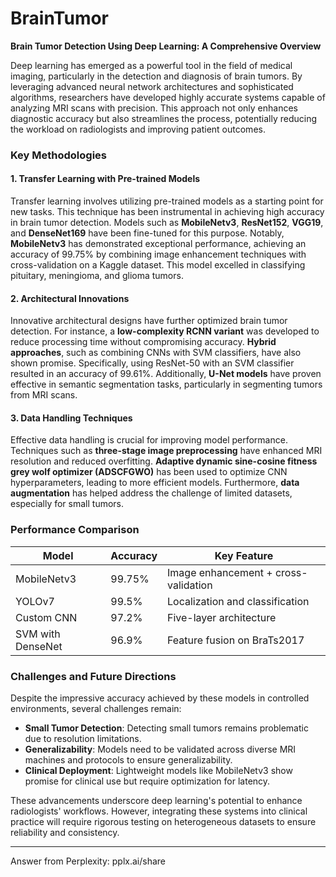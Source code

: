 # BrainTumor

**Brain Tumor Detection Using Deep Learning: A Comprehensive Overview**

Deep learning has emerged as a powerful tool in the field of medical imaging, particularly in the detection and diagnosis of brain tumors. By leveraging advanced neural network architectures and sophisticated algorithms, researchers have developed highly accurate systems capable of analyzing MRI scans with precision. This approach not only enhances diagnostic accuracy but also streamlines the process, potentially reducing the workload on radiologists and improving patient outcomes.

### Key Methodologies

#### 1. **Transfer Learning with Pre-trained Models**
Transfer learning involves utilizing pre-trained models as a starting point for new tasks. This technique has been instrumental in achieving high accuracy in brain tumor detection. Models such as **MobileNetv3**, **ResNet152**, **VGG19**, and **DenseNet169** have been fine-tuned for this purpose. Notably, **MobileNetv3** has demonstrated exceptional performance, achieving an accuracy of 99.75% by combining image enhancement techniques with cross-validation on a Kaggle dataset. This model excelled in classifying pituitary, meningioma, and glioma tumors.

#### 2. **Architectural Innovations**
Innovative architectural designs have further optimized brain tumor detection. For instance, a **low-complexity RCNN variant** was developed to reduce processing time without compromising accuracy. **Hybrid approaches**, such as combining CNNs with SVM classifiers, have also shown promise. Specifically, using ResNet-50 with an SVM classifier resulted in an accuracy of 99.61%. Additionally, **U-Net models** have proven effective in semantic segmentation tasks, particularly in segmenting tumors from MRI scans.

#### 3. **Data Handling Techniques**
Effective data handling is crucial for improving model performance. Techniques such as **three-stage image preprocessing** have enhanced MRI resolution and reduced overfitting. **Adaptive dynamic sine-cosine fitness grey wolf optimizer (ADSCFGWO)** has been used to optimize CNN hyperparameters, leading to more efficient models. Furthermore, **data augmentation** has helped address the challenge of limited datasets, especially for small tumors.

### Performance Comparison

| Model           | Accuracy | Key Feature                          |
|-----------------|----------|--------------------------------------|
| MobileNetv3     | 99.75%   | Image enhancement + cross-validation |
| YOLOv7          | 99.5%    | Localization and classification       |
| Custom CNN      | 97.2%    | Five-layer architecture              |
| SVM with DenseNet| 96.9%    | Feature fusion on BraTs2017          |

### Challenges and Future Directions

Despite the impressive accuracy achieved by these models in controlled environments, several challenges remain:
- **Small Tumor Detection**: Detecting small tumors remains problematic due to resolution limitations.
- **Generalizability**: Models need to be validated across diverse MRI machines and protocols to ensure generalizability.
- **Clinical Deployment**: Lightweight models like MobileNetv3 show promise for clinical use but require optimization for latency.

These advancements underscore deep learning's potential to enhance radiologists' workflows. However, integrating these systems into clinical practice will require rigorous testing on heterogeneous datasets to ensure reliability and consistency.

---
Answer from Perplexity: pplx.ai/share
